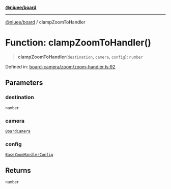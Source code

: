 [**@niuee/board**](../README.md)

***

[@niuee/board](../globals.md) / clampZoomToHandler

# Function: clampZoomToHandler()

> **clampZoomToHandler**(`destination`, `camera`, `config`): `number`

Defined in: [board-camera/zoom/zoom-handler.ts:92](https://github.com/niuee/board/blob/cc09a87e934160adef876c4e11d51fd97e78653d/src/board-camera/zoom/zoom-handler.ts#L92)

## Parameters

### destination

`number`

### camera

[`BoardCamera`](../interfaces/BoardCamera.md)

### config

[`BaseZoomHandlerConfig`](../type-aliases/BaseZoomHandlerConfig.md)

## Returns

`number`
